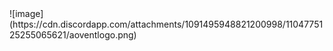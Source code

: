 <div aling = "center">![image](https://cdn.discordapp.com/attachments/1091495948821200998/1104775125255065621/aoventlogo.png)</div>

